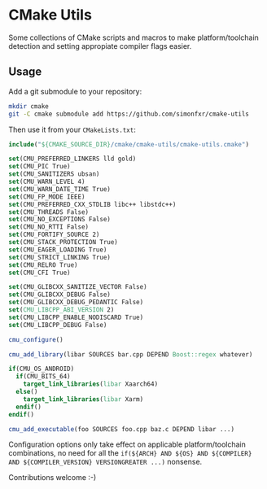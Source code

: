 # CMake Utils

Some collections of CMake scripts and macros to make platform/toolchain detection and setting appropiate compiler flags easier.

## Usage

Add a git submodule to your repository:
```sh
mkdir cmake
git -C cmake submodule add https://github.com/simonfxr/cmake-utils
```
Then use it from your `CMakeLists.txt`:
```cmake
include("${CMAKE_SOURCE_DIR}/cmake/cmake-utils/cmake-utils.cmake")

set(CMU_PREFERRED_LINKERS lld gold)
set(CMU_PIC True)
set(CMU_SANITIZERS ubsan)
set(CMU_WARN_LEVEL 4)
set(CMU_WARN_DATE_TIME True)
set(CMU_FP_MODE IEEE)
set(CMU_PREFERRED_CXX_STDLIB libc++ libstdc++)
set(CMU_THREADS False)
set(CMU_NO_EXCEPTIONS False)
set(CMU_NO_RTTI False)
set(CMU_FORTIFY_SOURCE 2)
set(CMU_STACK_PROTECTION True)
set(CMU_EAGER_LOADING True)
set(CMU_STRICT_LINKING True)
set(CMU_RELRO True)
set(CMU_CFI True)

set(CMU_GLIBCXX_SANITIZE_VECTOR False)
set(CMU_GLIBCXX_DEBUG False)
set(CMU_GLIBCXX_DEBUG_PEDANTIC False)
set(CMU_LIBCPP_ABI_VERSION 2)
set(CMU_LIBCPP_ENABLE_NODISCARD True)
set(CMU_LIBCPP_DEBUG False)

cmu_configure()

cmu_add_library(libar SOURCES bar.cpp DEPEND Boost::regex whatever)

if(CMU_OS_ANDROID)
  if(CMU_BITS_64)
    target_link_libraries(libar Xaarch64)
  else()
    target_link_libraries(libar Xarm)
  endif()
endif()

cmu_add_executable(foo SOURCES foo.cpp baz.c DEPEND libar ...)
```

Configuration options only take effect on applicable platform/toolchain
combinations, no need for all the `if(${ARCH} AND ${OS} AND ${COMPILER} AND
${COMPILER_VERSION} VERSIONGREATER ...)` nonsense.

Contributions welcome :-)
